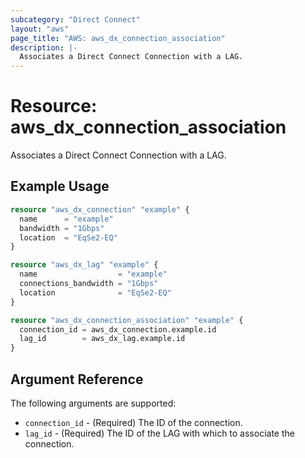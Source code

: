 ```yaml
---
subcategory: "Direct Connect"
layout: "aws"
page_title: "AWS: aws_dx_connection_association"
description: |-
  Associates a Direct Connect Connection with a LAG.
---
```


# Resource: aws_dx_connection_association

Associates a Direct Connect Connection with a LAG.

## Example Usage

```terraform
resource "aws_dx_connection" "example" {
  name      = "example"
  bandwidth = "1Gbps"
  location  = "EqSe2-EQ"
}

resource "aws_dx_lag" "example" {
  name                  = "example"
  connections_bandwidth = "1Gbps"
  location              = "EqSe2-EQ"
}

resource "aws_dx_connection_association" "example" {
  connection_id = aws_dx_connection.example.id
  lag_id        = aws_dx_lag.example.id
}
```

## Argument Reference

The following arguments are supported:

* `connection_id` - (Required) The ID of the connection.
* `lag_id` - (Required) The ID of the LAG with which to associate the connection.
